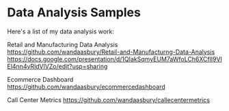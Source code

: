 # Data Analysis Samples

Here's a list of my data analysis work:

Retail and Manufacturing Data Analysis
<br/>
https://github.com/wandaasbury/Retail-and-Manufacturng-Data-Analysis
https://docs.google.com/presentation/d/1QIakSqmyEUM7aWfoLCh6XCflI9VlEl4nn4vRldVlVZo/edit?usp=sharing

Ecommerce Dashboard 
https://github.com/wandaasbury/ecommercedashboard

Call Center Metrics
https://github.com/wandaasbury/callecentermetrics


